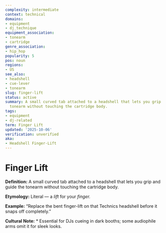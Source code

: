 ```yaml
---
complexity: intermediate
context: technical
domains:
- equipment
- dj_technique
equipment_association:
- tonearm
- cartridge
genre_association:
- hip_hop
popularity: 5
pos: noun
regions:
- US
see_also:
- headshell
- cue-lever
- tonearm
slug: finger-lift
status: active
summary: A small curved tab attached to a headshell that lets you grip and guide the
  tonearm without touching the cartridge body.
tags:
- equipment
- dj-related
term: Finger Lift
updated: '2025-10-06'
verification: unverified
aka:
- Headshell Finger-Lift
---
```


# Finger Lift

**Definition:** A small curved tab attached to a headshell that lets you grip and guide the tonearm without touching the cartridge body.

**Etymology:** Literal — a *lift* for your *finger.*

**Example:** “Replace the bent finger-lift on that Technics headshell before it snaps off completely.”

**Cultural Note:** * Essential for DJs cueing in dark booths; some audiophile arms omit it for sleek looks.


